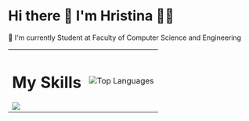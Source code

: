 # Hi there 👋 I'm Hristina 👩‍💻
🌱 I'm currently Student at Faculty of Computer Science and Engineering  

<table align="center">
  <tr>
    <td>
      <h1 align="center">My Skills</h1>
      <a href="https://skillicons.dev">
        <img src="https://skillicons.dev/icons?i=js,java,react,kotlin,laravel,nextjs,nodejs,php,postgres,postman,html,css,c,cs,cpp,dart,django,docker,kubernetes,dotnet,ember,figma,flutter,wordpress,github&perline=6" />
      </a>
    </td>
    <td>
      <img src="https://github-readme-stats.vercel.app/api/top-langs/?username=hristina6&hide_progress=true&layout=compact" alt="Top Languages" />
    </td>
  </tr>
</table>

